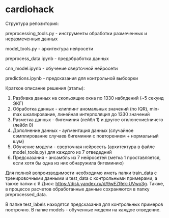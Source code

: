# cardiohack

Структура репозитория:

preprocessing_tools.py - инструменты обработки размеченных и неразмеченных данных

model_tools.py - архитектура нейросети

preprocess_data.ipynb - предобработка данных

cnn_model.ipynb - обучение сверточной нейросети

predictions.ipynb - предсказания для контрольной выбоорки



Краткое описание решения (этапы):
1. Разбивка данных на скользящие окна по 1330 наблдений (~5 секунд ЭКГ)
2. Обработка данных - клиппинг аномальных значений (по IQR), min-max шкалирование, линейная интерполяция до 1330 значений
3. Разметка данных - бигеминия (лейбл 1) и другое отклонение/ничего (лейбл 0)
4. Дополнение данных - аугментация данных (случайное сэмплирование случаев бигеминии с повторением + нормальный шум)
5. Обучение модели - сверточная нейросеть (архитектура в файле model_tools.py) для каждого из 7 отведедний
6. Предсказания - ансамбль из 7 нейросетей (метка 1 проставляется, если хотя бы одна из них обнаружила бигеминию)


Для полной вопроизводимости необходимо иметь папки train_data с тренировочными данными и test_data с контрольными примерами, а также папки с Я.Диск: https://disk.yandex.ru/d/9wEZRek-UVwo3g. Также, в процессе расчетов обработанные данные сохраняются в папку preprocessed_data.


В папке test_labels находятся предсказания для контрольных примеров построчно. В папке models - обученные модели на каждое отведение.
